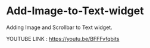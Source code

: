 # Add-Image-to-Text-widget
Adding Image and Scrollbar to Text widget.

YOUTUBE LINK : https://youtu.be/BFFFvfqbits
